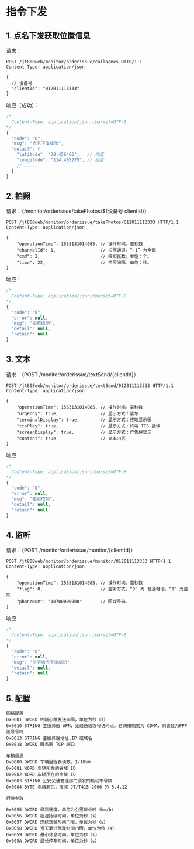 # 指令下发

## 1. 点名下发获取位置信息

请求：

```text
POST /jt808web/monitor/orderissue/callNames HTTP/1.1
Content-Type: application/json

{
  // 设备号
  "clientId": "012011113333"
}
```

响应（成功）：

```javascript
/*
  Content-Type: application/json;charset=UTF-8
*/
{
  "code": "0",
  "msg": "点名下发成功",
  "detail": {
    "latitude": "30.456466",   // 纬度
    "longitude": "114.405275", // 经度
    // ......
  }
}
```

## 2. 拍照

请求：（/monitor/orderissue/takePhotos/${设备号 clientId}）

```text
POST /jt808web/monitor/orderissue/takePhotos/012011113333 HTTP/1.1
Content-Type: application/json

{
    "operationTime": 1553131014085, // 操作时间。毫秒数
    "channelId": 1,                 // 拍照通道。“-1” 为全部
    "cmd": 2,                       // 拍照张数。单位：个。
    "time": 22,                     // 拍照间隔。单位：秒。
}
```

响应：

```javascript
/*
  Content-Type: application/json;charset=UTF-8
*/
{
  "code": "0",
  "error": null,
  "msg": "拍照成功",
  "detail": null,
  "retain": null
}
```

## 3. 文本

请求：（POST /monitor/orderissue/textSend/{clientId}）

```text
POST /jt808web/monitor/orderissue/textSend/012011113333 HTTP/1.1
Content-Type: application/json

{
    "operationTime": 1553131014085, // 操作时间。毫秒数
    "urgency": true,                // 显示方式：紧急
    "terminalDisplay": true,        // 显示方式：终端显示器
    "ttsPlay": true,                // 显示方式：终端 TTS 播读
    "screenDisplay": true,          // 显示方式：广告屏显示
    "content": true                 // 文本内容
}
```

响应：

```javascript
/*
  Content-Type: application/json;charset=UTF-8
*/
{
  "code": "0",
  "error": null,
  "msg": "拍照成功",
  "detail": null,
  "retain": null
}
```

## 4. 监听

请求：（POST /monitor/orderissue/monitor/{clientId}）

```text
POST /jt808web/monitor/orderissue/monitor/012011113333 HTTP/1.1
Content-Type: application/json

{
    "operationTime": 1553131014085, // 操作时间。毫秒数
    "flag": 0,                      // 监听方式。“0” 为 普通电话，“1” 为监听
    "phoneNum": "18700000000"       // 回拨号码。
}
```

响应：

```javascript
/*
  Content-Type: application/json;charset=UTF-8
*/
{
  "code": "0",
  "error": null,
  "msg": "监听指令下发成功",
  "detail": null,
  "retain": null
}
```

## 5. 配置

```text
网络配置
0x0001 DWORD 终端心跳发送间隔，单位为秒（s）
0x0010 STRING 主服务器 APN，无线通信拨号访问点。若网络制式为 CDMA，则该处为PPP 拨号号码
0x0013 STRING 主服务器地址,IP 或域名
0x0018 DWORD 服务器 TCP 端口

车辆信息
0x0080 DWORD 车辆里程表读数，1/10km
0x0081 WORD 车辆所在的省域 ID
0x0082 WORD 车辆所在的市域 ID
0x0083 STRING 公安交通管理部门颁发的机动车号牌
0x0084 BYTE 车牌颜色，按照 JT/T415-2006 的 5.4.12

行驶参数

0x0055 DWORD 最高速度，单位为公里每小时（km/h）
0x0056 DWORD 超速持续时间，单位为秒（s）
0x0057 DWORD 连续驾驶时间门限，单位为秒（s）
0x0058 DWORD 当天累计驾驶时间门限，单位为秒（s）
0x0059 DWORD 最小休息时间，单位为秒（s)
0x005A DWORD 最长停车时间，单位为秒（s）
```